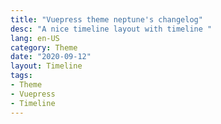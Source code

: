 ```yaml
---
title: "Vuepress theme neptune's changelog"
desc: "A nice timeline layout with timeline "
lang: en-US
category: Theme
date: "2020-09-12"
layout: Timeline
tags:
- Theme
- Vuepress
- Timeline
---
```


